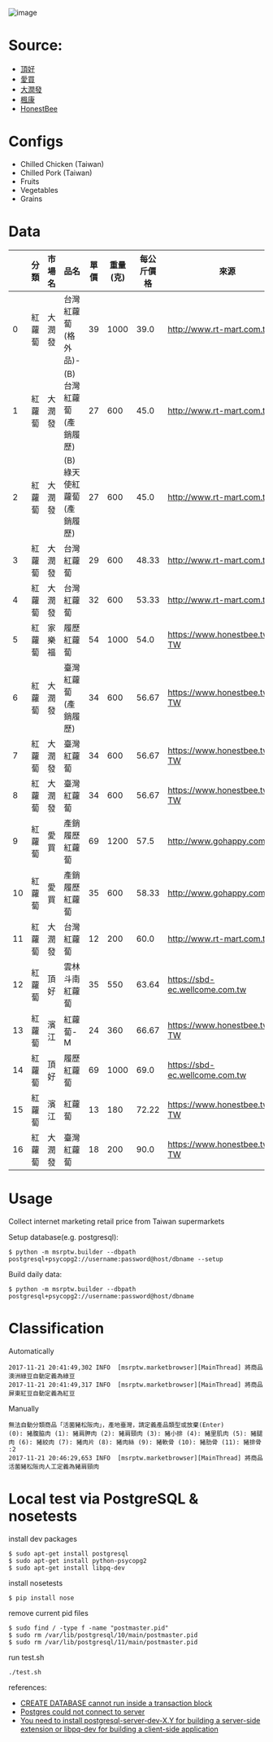 ![image](https://travis-ci.org/travishen/msrptw.svg?branch=master)

# Source:
* [頂好](https://sbd-ec.wellcome.com.tw)
* [愛買](http://www.gohappy.com.tw/shopping/Browse.do?op=vc&cid=31581&sid=12)
* [大潤發](http://www.rt-mart.com.tw/fresh/)
* [楓康](http://shop.supermarket.com.tw/)
* [HonestBee](https://www.honestbee.tw/)

# Configs
* Chilled Chicken (Taiwan)
* Chilled Pork (Taiwan)
* Fruits
* Vegetables
* Grains

# Data

|    | 分類  | 市場名 | 品名               | 單價 | 重量(克) | 每公斤價格 | 來源                             | 
|----|-----|-----|------------------|----|-------|-------|--------------------------------| 
| 0  | 紅蘿蔔 | 大潤發 | 台灣紅蘿蔔(格外品)-      | 39 | 1000  | 39.0  | http://www.rt-mart.com.tw      | 
| 1  | 紅蘿蔔 | 大潤發 | (B)台灣紅蘿蔔(產銷履歷)   | 27 | 600   | 45.0  | http://www.rt-mart.com.tw      | 
| 2  | 紅蘿蔔 | 大潤發 | (B)綠天使紅蘿蔔(產銷履歷)  | 27 | 600   | 45.0  | http://www.rt-mart.com.tw      | 
| 3  | 紅蘿蔔 | 大潤發 | 台灣紅蘿蔔            | 29 | 600   | 48.33 | http://www.rt-mart.com.tw      | 
| 4  | 紅蘿蔔 | 大潤發 | 台灣紅蘿蔔            | 32 | 600   | 53.33 | http://www.rt-mart.com.tw      | 
| 5  | 紅蘿蔔 | 家樂福 | 履歷紅蘿蔔            | 54 | 1000  | 54.0  | https://www.honestbee.tw/zh-TW | 
| 6  | 紅蘿蔔 | 大潤發 | 臺灣紅蘿蔔(產銷履歷)      | 34 | 600   | 56.67 | https://www.honestbee.tw/zh-TW | 
| 7  | 紅蘿蔔 | 大潤發 | 臺灣紅蘿蔔            | 34 | 600   | 56.67 | https://www.honestbee.tw/zh-TW | 
| 8  | 紅蘿蔔 | 大潤發 | 臺灣紅蘿蔔            | 34 | 600   | 56.67 | https://www.honestbee.tw/zh-TW | 
| 9  | 紅蘿蔔 | 愛買  | 產銷履歷紅蘿蔔          | 69 | 1200  | 57.5  | http://www.gohappy.com.tw      | 
| 10 | 紅蘿蔔 | 愛買  | 產銷履歷紅蘿蔔          | 35 | 600   | 58.33 | http://www.gohappy.com.tw      | 
| 11 | 紅蘿蔔 | 大潤發 | 台灣紅蘿蔔            | 12 | 200   | 60.0  | http://www.rt-mart.com.tw      | 
| 12 | 紅蘿蔔 | 頂好  | 雲林斗南紅蘿蔔          | 35 | 550   | 63.64 | https://sbd-ec.wellcome.com.tw | 
| 13 | 紅蘿蔔 | 濱江  | 紅蘿蔔-M            | 24 | 360   | 66.67 | https://www.honestbee.tw/zh-TW | 
| 14 | 紅蘿蔔 | 頂好  | 履歷紅蘿蔔            | 69 | 1000  | 69.0  | https://sbd-ec.wellcome.com.tw | 
| 15 | 紅蘿蔔 | 濱江  | 紅蘿蔔              | 13 | 180   | 72.22 | https://www.honestbee.tw/zh-TW | 
| 16 | 紅蘿蔔 | 大潤發 | 臺灣紅蘿蔔            | 18 | 200   | 90.0  | https://www.honestbee.tw/zh-TW | 

# Usage

Collect internet marketing retail price from Taiwan supermarkets

Setup database(e.g. postgresql):

    $ python -m msrptw.builder --dbpath postgresql+psycopg2://username:password@host/dbname --setup

Build daily data:

    $ python -m msrptw.builder --dbpath postgresql+psycopg2://username:password@host/dbname

# Classification

Automatically

    2017-11-21 20:41:49,302 INFO  [msrptw.marketbrowser][MainThread] 將商品澳洲綠豆自動定義為綠豆
    2017-11-21 20:41:49,317 INFO  [msrptw.marketbrowser][MainThread] 將商品屏東紅豆自動定義為紅豆

Manually

    無法自動分類商品「活菌豬松阪肉」，產地臺灣，請定義產品類型或放棄(Enter)
    (0): 豬腹脇肉 (1): 豬肩胛肉 (2): 豬肩頸肉 (3): 豬小排 (4): 豬里肌肉 (5): 豬腿肉 (6): 豬絞肉 (7): 豬肉片 (8): 豬肉絲 (9): 豬軟骨 (10): 豬肋骨 (11): 豬排骨 :2
    2017-11-21 20:46:29,653 INFO  [msrptw.marketbrowser][MainThread] 將商品活菌豬松阪肉人工定義為豬肩頸肉

# Local test via PostgreSQL & nosetests

install dev packages
```
$ sudo apt-get install postgresql
$ sudo apt-get install python-psycopg2
$ sudo apt-get install libpq-dev
```

install nosetests
```
$ pip install nose
```

remove current pid files
```
$ sudo find / -type f -name "postmaster.pid"
$ sudo rm /var/lib/postgresql/10/main/postmaster.pid
$ sudo rm /var/lib/postgresql/11/main/postmaster.pid
```

run test.sh
```
./test.sh
```

references:

* [CREATE DATABASE cannot run inside a transaction block](https://stackoverflow.com/questions/26482777/create-database-cannot-run-inside-a-transaction-block)
* [Postgres could not connect to server](https://stackoverflow.com/questions/13410686/postgres-could-not-connect-to-server)
* [You need to install postgresql-server-dev-X.Y for building a server-side extension or libpq-dev for building a client-side application](https://stackoverflow.com/questions/28253681/you-need-to-install-postgresql-server-dev-x-y-for-building-a-server-side-extensi)





